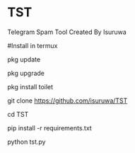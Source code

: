 # TST
Telegram Spam Tool
Created By Isuruwa

#Install in termux

pkg update

pkg upgrade

pkg install toilet

git clone https://github.com/isuruwa/TST

cd TST

pip install -r requirements.txt

python tst.py
